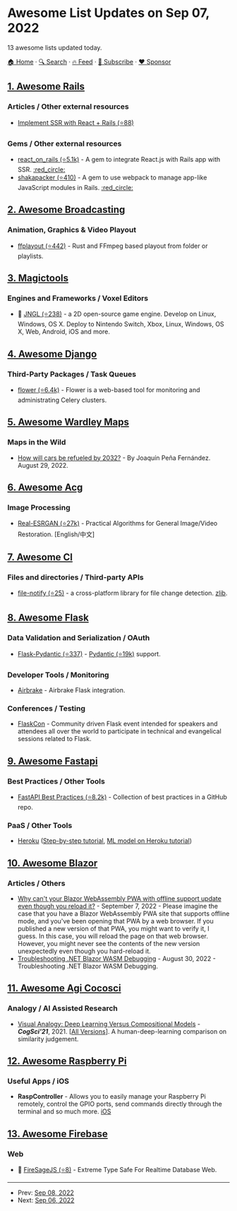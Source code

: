 # Awesome List Updates on Sep 07, 2022

13 awesome lists updated today.

[🏠 Home](/README.md) · [🔍 Search](https://www.trackawesomelist.com/search/) · [🔥 Feed](https://www.trackawesomelist.com/rss.xml) · [📮 Subscribe](https://trackawesomelist.us17.list-manage.com/subscribe?u=d2f0117aa829c83a63ec63c2f&id=36a103854c) · [❤️  Sponsor](https://github.com/sponsors/theowenyoung)



## [1. Awesome Rails](/content/gramantin/awesome-rails/README.md)

### Articles / Other external resources

*   [Implement SSR with React + Rails (⭐88)](https://github.com/shakacode/react_on_rails_demo_ssr_hmr)

### Gems / Other external resources

*   [react\_on\_rails (⭐5.1k)](https://github.com/shakacode/react_on_rails) - A gem to integrate React.js with Rails app with SSR. [:red\_circle:](https://rubygems.org/gems/react_on_rails)
*   [shakapacker (⭐410)](https://github.com/shakacode/shakapacker) - A gem to use webpack to manage app-like JavaScript modules in Rails. [:red\_circle:](https://rubygems.org/gems/shakapacker)

## [2. Awesome Broadcasting](/content/ebu/awesome-broadcasting/README.md)

### Animation, Graphics & Video Playout

*   [ffplayout (⭐442)](https://github.com/ffplayout/ffplayout) - Rust and FFmpeg based playout from folder or playlists.

## [3. Magictools](/content/ellisonleao/magictools/README.md)

### Engines and Frameworks / Voxel Editors

*   :tada: [JNGL (⭐238)](https://github.com/jhasse/jngl) - a 2D open-source game engine. Develop on Linux, Windows, OS X. Deploy to Nintendo Switch, Xbox, Linux, Windows, OS X, Web, Android, iOS and more.

## [4. Awesome Django](/content/wsvincent/awesome-django/README.md)

### Third-Party Packages / Task Queues

*   [flower (⭐6.4k)](https://github.com/mher/flower) - Flower is a web-based tool for monitoring and administrating Celery clusters.

## [5. Awesome Wardley Maps](/content/wardley-maps-community/awesome-wardley-maps/README.md)

### Maps in the Wild

*   [How will cars be refueled by 2032?](https://joapen.com/blog/2022/08/29/how-will-cars-be-refueled-by-2032/) - By Joaquín Peña Fernández. August 29, 2022.

## [6. Awesome Acg](/content/soruly/awesome-acg/README.md)

### Image Processing

*   [Real-ESRGAN (⭐27k)](https://github.com/xinntao/Real-ESRGAN) - Practical Algorithms for General Image/Video Restoration. \[English/中文]

## [7. Awesome Cl](/content/CodyReichert/awesome-cl/README.md)

### Files and directories / Third-party APIs

*   [file-notify (⭐25)](https://github.com/shinmera/file-notify) - a cross-platform library for file change detection. [zlib](https://directory.fsf.org/wiki/License:Zlib).

## [8. Awesome Flask](/content/mjhea0/awesome-flask/README.md)

### Data Validation and Serialization / OAuth

*   [Flask-Pydantic (⭐337)](https://github.com/bauerji/flask-pydantic) - [Pydantic (⭐19k)](https://github.com/pydantic/pydantic) support.

### Developer Tools / Monitoring

*   [Airbrake](https://docs.airbrake.io/docs/platforms/framework/python/flask/) - Airbrake Flask integration.

### Conferences / Testing

*   [FlaskCon](https://twitter.com/flaskcon) - Community driven Flask event intended for speakers and attendees all over the world to participate in technical and evangelical sessions related to Flask.

## [9. Awesome Fastapi](/content/mjhea0/awesome-fastapi/README.md)

### Best Practices / Other Tools

*   [FastAPI Best Practices (⭐8.2k)](https://github.com/zhanymkanov/fastapi-best-practices) - Collection of best practices in a GitHub repo.

### PaaS / Other Tools

*   [Heroku](https://www.heroku.com/) ([Step-by-step tutorial](https://tutlinks.com/create-and-deploy-fastapi-app-to-heroku/), [ML model on Heroku tutorial](https://testdriven.io/blog/fastapi-machine-learning/))

## [10. Awesome Blazor](/content/AdrienTorris/awesome-blazor/README.md)

### Articles / Others

*   [Why can't your Blazor WebAssembly PWA with offline support update even though you reload it?](https://dev.to/j_sakamoto/why-cant-your-blazor-webassembly-pwa-with-offline-support-update-even-though-you-reload-it-31ho) - September 7, 2022 - Please imagine the case that you have a Blazor WebAssembly PWA site that supports offline mode, and you've been opening that PWA by a web browser. If you published a new version of that PWA, you might want to verify it, I guess. In this case, you will reload the page on that web browser. However, you might never see the contents of the new version unexpectedly even though you hard-reload it.
*   [Troubleshooting .NET Blazor WASM Debugging](https://khalidabuhakmeh.com/troubleshooting-dotnet-blazor-wasm-debugging) - August 30, 2022 - Troubleshooting .NET Blazor WASM Debugging.

## [11. Awesome Agi Cocosci](/content/YuzheSHI/awesome-agi-cocosci/README.md)

### Analogy / AI Assisted Research

*   [Visual Analogy: Deep Learning Versus Compositional Models](https://www.cs.jhu.edu/~alanlab/Pubs21/ichien2021visual.pdf) - ***CogSci'21***, 2021. \[[All Versions](https://scholar.google.com/scholar?cluster=1187822306970312749\&hl=en\&as_sdt=0,5)]. A human-deep-learning comparison on similarity judgement.

## [12. Awesome Raspberry Pi](/content/thibmaek/awesome-raspberry-pi/README.md)

### Useful Apps / iOS

*   **RaspController** - Allows you to easily manage your Raspberry Pi remotely, control the GPIO ports, send commands directly through the terminal and so much more. [iOS](https://apps.apple.com/app/raspcontroller/id1584315865)

## [13. Awesome Firebase](/content/jthegedus/awesome-firebase/README.md)

### Web

*   🔧 [FireSageJS (⭐8)](https://github.com/tylim88/FireSageJS) - Extreme Type Safe For Realtime Database Web.

---

- Prev: [Sep 08, 2022](/content/2022/09/08/README.md)
- Next: [Sep 06, 2022](/content/2022/09/06/README.md)